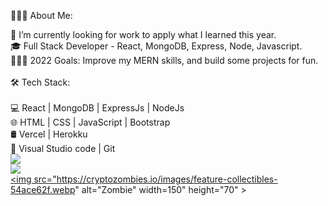 👨🏻‍💻 About Me:

🔭   I’m currently looking for work to apply what I learned this year.
<br>
🎓   Full Stack Developer - React, MongoDB, Express, Node, Javascript.
<br>
👨🏽‍💻 2022 Goals: Improve my MERN skills, and build some projects for fun.
<br>
<br>
🛠 Tech Stack:
<br>
<br>
💻   React | MongoDB | ExpressJs | NodeJs
<br>
🌐   HTML | CSS | JavaScript | Bootstrap
<br>
🛢   Vercel | Herokku
<br>
🔧   Visual Studio code | Git
<br>
<img src="https://camo.githubusercontent.com/15a941de170f97b2fef82fe902bdb29c2089bbf18ec21b0131e96081499db821/68747470733a2f2f692e696d6775722e636f6d2f717137774d57342e706e67"/>
<br>
<img src="https://www.codewars.com/users/lluisllc/badges/large"/>
<br>
<a href="https://share.cryptozombies.io/es/lesson/1/share/lluisllc?id=Y3p8NTQ5MDk4">
<img src="https://cryptozombies.io/images/feature-collectibles-54ace62f.webp"
    alt="Zombie" width=150" height="70" >
</a>





